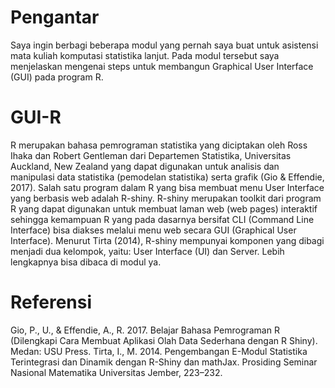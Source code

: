 # Pengantar
Saya ingin berbagi beberapa modul yang pernah saya buat untuk asistensi mata kuliah komputasi statistika lanjut. Pada modul tersebut saya menjelaskan mengenai steps untuk membangun Graphical User Interface (GUI) pada program R.

# GUI-R
R merupakan bahasa pemrograman statistika yang diciptakan oleh Ross Ihaka dan Robert Gentleman dari Departemen Statistika, Universitas Auckland, New Zealand yang dapat digunakan untuk analisis dan manipulasi data statistika (pemodelan statistika) serta grafik (Gio & Effendie, 2017). 
Salah satu program dalam R yang bisa membuat menu User Interface yang berbasis web adalah R-shiny. R-shiny merupakan toolkit dari program R yang dapat digunakan untuk membuat laman web (web pages) interaktif sehingga kemampuan R yang pada dasarnya bersifat CLI (Command Line Interface) bisa diakses melalui menu web secara GUI (Graphical User Interface). Menurut Tirta (2014), R-shiny mempunyai komponen yang dibagi menjadi dua kelompok, yaitu: User Interface (UI) dan Server. Lebih lengkapnya bisa dibaca di modul ya.

# Referensi
Gio, P., U., & Effendie, A., R. 2017. Belajar Bahasa Pemrograman R (Dilengkapi Cara Membuat Aplikasi Olah Data Sederhana dengan R Shiny). Medan: USU Press.
Tirta, I., M. 2014. Pengembangan E-Modul Statistika Terintegrasi dan Dinamik dengan R-Shiny dan mathJax. Prosiding Seminar Nasional Matematika Universitas Jember, 223–232.
